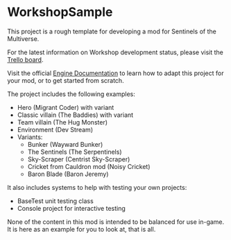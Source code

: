# WorkshopSample
This project is a rough template for developing a mod for Sentinels of the Multiverse.

For the latest information on Workshop development status, please visit the [Trello board](https://trello.com/b/vYBMImbg/sotm-workshop).

Visit the official [Engine Documentation](https://docs.google.com/document/d/e/2PACX-1vRvUNq-KAWwLdvQmhjpFp-dC6s7ZJqogQJFIFfCZrhJ6_kuS9yi5KG-OmEU3g2NqsB0zkMS0KPtTC5V/pub) to learn how to adapt this project for your mod, or to get started from scratch.

The project includes the following examples:

- Hero (Migrant Coder) with variant
- Classic villain (The Baddies) with variant
- Team villain (The Hug Monster)
- Environment (Dev Stream)
- Variants:
  - Bunker (Wayward Bunker)
  - The Sentinels (The Serpentinels)
  - Sky-Scraper (Centrist Sky-Scraper)
  - Cricket from Cauldron mod (Noisy Cricket)
  - Baron Blade (Baron Jeremy)

It also includes systems to help with testing your own projects:

- BaseTest unit testing class 
- Console project for interactive testing

None of the content in this mod is intended to be balanced for use in-game. It is here as an example for you to look at, that is all.
